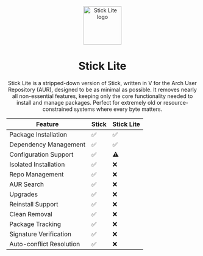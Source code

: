 <div align="center">
<a href="https://raw.githubusercontent.com/Stick-Package-Manager/stick-lite/refs/heads/assets/lite.png?token=GHSAT0AAAAAADLSOPPI4LE34ULHJL53AQQM2G7RXEQ" target="_blank" rel="noopener">
  <img src="https://raw.githubusercontent.com/Stick-Package-Manager/stick-lite/refs/heads/assets/lite.png?token=GHSAT0AAAAAADLSOPPI4LE34ULHJL53AQQM2G7RXEQ" width="100" height="100" alt="Stick Lite logo">
</a>

# Stick Lite
Stick Lite is a stripped-down version of Stick, written in V for the Arch User Repository (AUR), designed to be as minimal as possible. It removes nearly all non-essential features, keeping only the core functionality needed to install and manage packages. Perfect for extremely old or resource-constrained systems where every byte matters.
</div>

| Feature                  | Stick | Stick Lite |
|--------------------------|-------|------------|
| Package Installation      | ✅    | ✅         |
| Dependency Management     | ✅    | ✅         |
| Configuration Support     | ✅    | ⚠️         |
| Isolated Installation     | ✅    | ❌         |
| Repo Management           | ✅    | ❌         |
| AUR Search                | ✅    | ❌         |
| Upgrades            | ✅    | ❌         |
| Reinstall Support         | ✅    | ❌         |
| Clean Removal             | ✅    | ❌         |
| Package Tracking          | ✅    | ❌         |
| Signature Verification    | ✅    | ❌         |
| Auto-conflict Resolution  | ✅    | ❌         |

